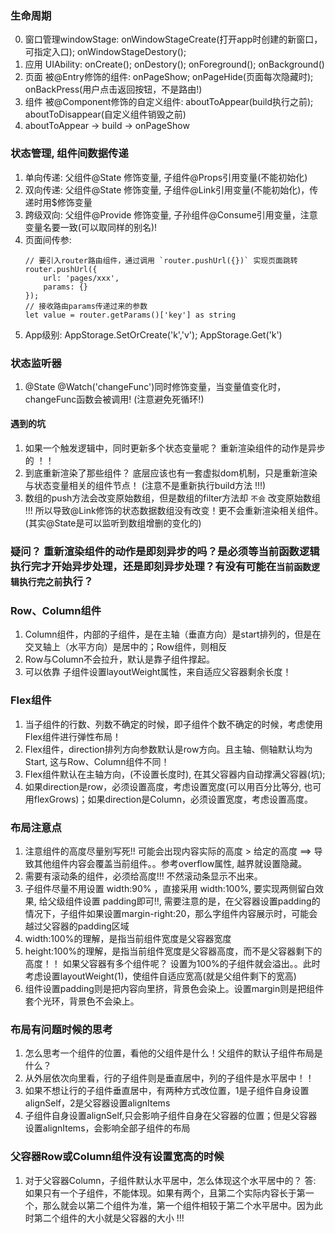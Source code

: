### 生命周期
0. 窗口管理windowStage: onWindowStageCreate(打开app时创建的新窗口，可指定入口);  onWindowStageDestory();
1. 应用 UIAbility: onCreate(); onDestory(); onForeground(); onBackground()
2. 页面 被@Entry修饰的组件: onPageShow; onPageHide(页面每次隐藏时); onBackPress(用户点击返回按钮，不是路由!)
3. 组件 被@Component修饰的自定义组件: aboutToAppear(build执行之前); aboutToDisappear(自定义组件销毁之前)
4. aboutToAppear -> build -> onPageShow

### 状态管理, 组件间数据传递
1. 单向传递: 父组件@State 修饰变量, 子组件@Props引用变量(不能初始化)
2. 双向传递: 父组件@State 修饰变量, 子组件@Link引用变量(不能初始化)，传递时用$修饰变量
3. 跨级双向: 父组件@Provide 修饰变量, 子孙组件@Consume引用变量，注意变量名要一致(可以取同样的别名)!
4. 页面间传参:
    ```
    // 要引入router路由组件，通过调用 `router.pushUrl({})` 实现页面跳转
    router.pushUrl({
        url: 'pages/xxx',
        params: {}
    });
    // 接收路由params传递过来的参数
    let value = router.getParams()['key'] as string  
    ```
5. App级别: AppStorage.SetOrCreate('k','v');  AppStorage.Get('k')    
### 状态监听器
1. @State @Watch('changeFunc')同时修饰变量，当变量值变化时，changeFunc函数会被调用! (注意避免死循环!)

#### 遇到的坑
1. 如果一个触发逻辑中，同时更新多个状态变量呢？ 重新渲染组件的动作是异步的 ！！
2. 到底重新渲染了那些组件？ 底层应该也有一套虚拟dom机制，只是重新渲染与状态变量相关的组件节点！ (注意不是重新执行build方法 !!!)
3. 数组的push方法会改变原始数组，但是数组的filter方法却 `不会` 改变原始数组 !!! 所以导致@Link修饰的状态数据数组没有改变！更不会重新渲染相关组件。(其实@State是可以监听到数组增删的变化的)

### 疑问？ 重新渲染组件的动作是即刻异步的吗？是必须等当前函数逻辑执行完才开始异步处理，还是即刻异步处理？有没有可能在`当前函数逻辑执行完之前`执行？



### Row、Column组件
1. Column组件，内部的子组件，是在主轴（垂直方向）是start排列的，但是在交叉轴上（水平方向）是居中的；Row组件，则相反
2. Row与Column不会拉升，默认是靠子组件撑起。
3. 可以依靠 子组件设置layoutWeight属性，来自适应父容器剩余长度！

### Flex组件
1. 当子组件的行数、列数不确定的时候，即子组件个数不确定的时候，考虑使用Flex组件进行弹性布局！
2. Flex组件，direction排列方向参数默认是row方向。且主轴、侧轴默认均为Start, 这与Row、Column组件不同！
3. Flex组件默认在主轴方向，(不设置长度时), 在其父容器内自动撑满父容器(坑);
4. 如果direction是row，必须设置高度，考虑设置宽度(可以用百分比等分, 也可用flexGrows)；如果direction是Column，必须设置宽度，考虑设置高度。


### 布局注意点
1. 注意组件的高度尽量别写死!! 可能会出现内容实际的高度 > 给定的高度 ==> 导致其他组件内容会覆盖当前组件。。参考overflow属性, 越界就设置隐藏。
2. 需要有滚动条的组件，必须给高度!!! 不然滚动条显示不出来。
3. 子组件尽量不用设置 width:90% ，直接采用 width:100%, 要实现两侧留白效果, 给父级组件设置 padding即可!!, 需要注意的是，在父容器设置padding的情况下，子组件如果设置margin-right:20，那么字组件内容展示时，可能会越过父容器的padding区域
4. width:100%的理解，是指当前组件宽度是父容器宽度
5. height:100%的理解，是指当前组件宽度是父容器高度，而不是父容器剩下的高度！！ 如果父容器有多个组件呢？ 设置为100%的子组件就会溢出。。此时考虑设置layoutWeight(1)，使组件自适应宽高(就是父组件剩下的宽高)
6. 组件设置padding则是把内容向里挤，背景色会染上。设置margin则是把组件套个光环，背景色不会染上。

### 布局有问题时候的思考
1. 怎么思考一个组件的位置，看他的父组件是什么！父组件的默认子组件布局是什么？
2. 从外层依次向里看，行的子组件则是垂直居中，列的子组件是水平居中！！
3. 如果不想让行的子组件垂直居中，有两种方式改位置，1是子组件自身设置alignSelf，2是父容器设置alignItems
4. 子组件自身设置alignSelf,只会影响子组件自身在父容器的位置；但是父容器设置alignItems，会影响全部子组件的布局

### 父容器Row或Column组件没有设置宽高的时候
1. 对于父容器Column，子组件默认水平居中，怎么体现这个水平居中的？ 答: 如果只有一个子组件，不能体现。如果有两个，且第二个实际内容长于第一个，那么就会以第二个组件为准，第一个组件相较于第二个水平居中。因为此时第二个组件的大小就是父容器的大小 !!!